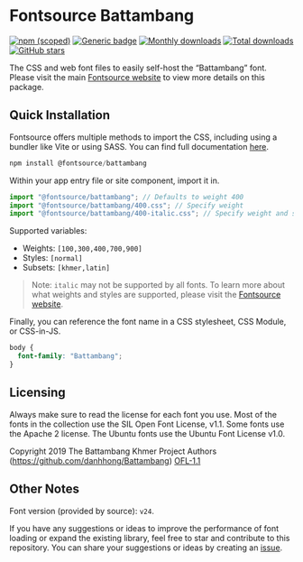 # Fontsource Battambang

[![npm (scoped)](https://img.shields.io/npm/v/@fontsource/battambang?color=brightgreen)](https://www.npmjs.com/package/@fontsource/battambang) [![Generic badge](https://img.shields.io/badge/fontsource-passing-brightgreen)](https://github.com/fontsource/fontsource) [![Monthly downloads](https://badgen.net/npm/dm/@fontsource/battambang)](https://github.com/fontsource/fontsource) [![Total downloads](https://badgen.net/npm/dt/@fontsource/battambang)](https://github.com/fontsource/fontsource) [![GitHub stars](https://img.shields.io/github/stars/fontsource/fontsource.svg?style=social&label=Star)](https://github.com/fontsource/fontsource/stargazers)

The CSS and web font files to easily self-host the “Battambang” font. Please visit the main [Fontsource website](https://fontsource.org/fonts/battambang) to view more details on this package.

## Quick Installation

Fontsource offers multiple methods to import the CSS, including using a bundler like Vite or using SASS. You can find full documentation [here](https://fontsource.org/docs/getting-started/introduction).

```javascript
npm install @fontsource/battambang
```

Within your app entry file or site component, import it in.

```javascript
import "@fontsource/battambang"; // Defaults to weight 400
import "@fontsource/battambang/400.css"; // Specify weight
import "@fontsource/battambang/400-italic.css"; // Specify weight and style
```

Supported variables:
- Weights: `[100,300,400,700,900]`
- Styles: `[normal]`
- Subsets: `[khmer,latin]`

> Note: `italic` may not be supported by all fonts. To learn more about what weights and styles are supported, please visit the [Fontsource website](https://fontsource.org/fonts/battambang).

Finally, you can reference the font name in a CSS stylesheet, CSS Module, or CSS-in-JS.

```css
body {
  font-family: "Battambang";
}
```

## Licensing
Always make sure to read the license for each font you use. Most of the fonts in the collection use the SIL Open Font License, v1.1. Some fonts use the Apache 2 license. The Ubuntu fonts use the Ubuntu Font License v1.0.

Copyright 2019 The Battambang Khmer Project Authors (https://github.com/danhhong/Battambang)
[OFL-1.1](http://scripts.sil.org/OFL)

## Other Notes
Font version (provided by source): `v24`.

If you have any suggestions or ideas to improve the performance of font loading or expand the existing library, feel free to star and contribute to this repository. You can share your suggestions or ideas by creating an [issue](https://github.com/fontsource/fontsource/issues).
